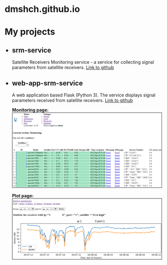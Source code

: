 # dmshch.github.io

<h1>My projects</h1>
<ul>
<h2><li>srm-service</li></h2>

Satellite Receivers Monitoring service - a service for collecting signal parameters from satellite receivers. 
[Link to github](https://github.com/dmshch/srm-service)

<h2><li>web-app-srm-service</li></h2>

A web application based Flask (Python 3). The service displays signal parameters received from satellite receivers. 
[Link to github](https://github.com/dmshch/web-app-srm-service)

<b>Monitoring page:</b>
<img border="1" src="https://github.com/dmshch/dmshch.github.io/blob/main/screen/monitoring.PNG?raw=true" alt="Monitoring page" >

<b>Plot page:</b>
<img border="1" src="https://github.com/dmshch/dmshch.github.io/blob/main/screen/plot.PNG?raw=true" alt="Plot page">
</ul>
